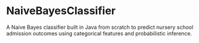 # NaiveBayesClassifier
A Naive Bayes classifier built in Java from scratch to predict nursery school admission outcomes using categorical features and probabilistic inference.
